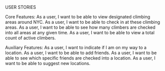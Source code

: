 USER STORIES

Core Features:
As a user, I want to be able to view designated climbing areas around NYC.
As a user, I want to be able to check in at these climbing areas.
As a user, I want to be able to see how many climbers are checked into all areas at any given time.
As a user, I want to be able to view a total count of active climbers.

Auxiliary Features:
As a user, I want to indicate if I am on my way to a location.
As a user, I want to be able to add friends.
As a user, I want to be able to see which specific friends are checked into a location.
As a user, I want to be able to suggest new locations.

